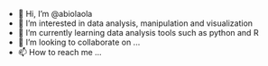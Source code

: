 - 👋 Hi, I’m @abiolaola
- 👀 I’m interested in data analysis, manipulation and visualization 
- 🌱 I’m currently learning data analysis tools such as python and R 
- 💞️ I’m looking to collaborate on ...
- 📫 How to reach me ...

<!---
abiolaola/abiolaola is a ✨ special ✨ repository because its `README.md` (this file) appears on your GitHub profile.
You can click the Preview link to take a look at your changes.
--->
